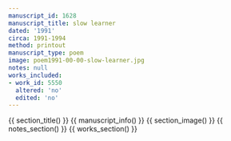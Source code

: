 ```yaml
---
manuscript_id: 1628
manuscript_title: slow learner
dated: '1991'
circa: 1991-1994
method: printout
manuscript_type: poem
image: poem1991-00-00-slow-learner.jpg
notes: null
works_included:
- work_id: 5550
  altered: 'no'
  edited: 'no'
---
```


{{ section_title() }}
{{ manuscript_info() }}
{{ section_image() }}
{{ notes_section() }}
{{ works_section() }}
